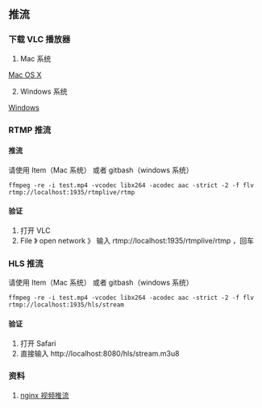 ## 推流

### 下载 VLC 播放器

1. Mac 系统

[Mac OS X](https://www.videolan.org/vlc/index.zh.html)

2. Windows 系统

[Windows](https://www.videolan.org/vlc/index.zh.html)


### RTMP 推流

#### 推流

请使用 Item（Mac 系统） 或者 gitbash（windows 系统）

```shell
ffmpeg -re -i test.mp4 -vcodec libx264 -acodec aac -strict -2 -f flv rtmp://localhost:1935/rtmplive/rtmp
```

#### 验证

1. 打开 VLC
2. File 》 open network 》 输入 rtmp://localhost:1935/rtmplive/rtmp ，回车


### HLS 推流

请使用 Item（Mac 系统） 或者 gitbash（windows 系统）

```shell
ffmpeg -re -i test.mp4 -vcodec libx264 -acodec aac -strict -2 -f flv rtmp://localhost:1935/hls/stream
```


#### 验证

1. 打开 Safari
2. 直接输入 http://localhost:8080/hls/stream.m3u8


### 资料

1. [nginx 视频推流](http://liuhong1happy.github.io/network/2016/08/01/nginx-rtmp)
